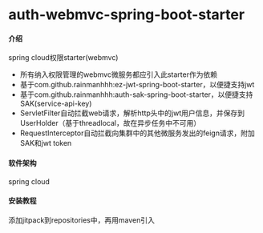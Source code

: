 # auth-webmvc-spring-boot-starter

#### 介绍
spring cloud权限starter(webmvc)
- 所有纳入权限管理的webmvc微服务都应引入此starter作为依赖
- 基于com.github.rainmanhhh:ez-jwt-spring-boot-starter，以便捷支持jwt
- 基于com.github.rainmanhhh:auth-sak-spring-boot-starter，以便捷支持SAK(service-api-key)
- ServletFilter自动拦截web请求，解析http头中的jwt用户信息，并保存到UserHolder（基于threadlocal，故在异步任务中不可用）
- RequestInterceptor自动拦截向集群中的其他微服务发出的feign请求，附加SAK和jwt token

#### 软件架构
spring cloud


#### 安装教程

添加jitpack到repositories中，再用maven引入
